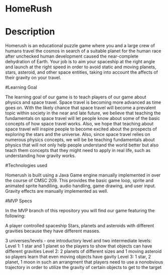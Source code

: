 # HomeRush


# Description

Homerush is an educational puzzle game where you and a large crew of humans travel the cosmos in search of a suitable planet for the human race after unchecked human development caused the near-complete dehydration of Earth. 
Your job is to aim your spaceship at the right angle and launch at the right speed in order to avoid static and moving planets, stars, asteroid, and other space entities, taking into account the affects of their gravity on your travel.


#Learning Goal

The learning goal of our game is to teach players of our game about physics and space travel.
Space travel is becoming more advanced as time goes on. With the likely chance that space
travel will become a prevalent topic within society in the near and late future, we believe that
teaching the fundamentals on space travel will let people know about some of the basic
concepts of how space travel works. Also, we hope that teaching about space travel will inspire
people to become excited about the prospects of exploring the stars and the universe. Also,
since space travel relies on numerous physics concepts, we will be be teaching fundamentals
about physics that will not only help people understand the world better but also teach them
concepts that they might need to apply in real life, such as understanding how gravity works.

#Technologies used 

Homerush is built using a Java Game engine manually implemented in over the course of  CMSC 209. This provides the basic game loop,
sprite and animated sprite handiling, audio handling, game drawing, and user input. Gravity effects are manually implemented as well.

#MVP Specs

In the MVP branch of this repository you will find our game featuring the following: 

A player controlled spaceship
Stars, planets and asteroids with different gravities because they have different masses.

3 universes/levels - one introductory level and two intermediate levels:
      Level 1: 1 star and 1 planet so the players to show that objects can have different gravities
      Level 2: 2 planets of different sizes and 1 moving asteroid so players learn that even moving objects have gavity
      Level 3: 1 star, 2 planet, 1 moon in such an arrangment that players need to use a nonobvious trajectory in order to utilize the gravity of certain objects to get to the target
